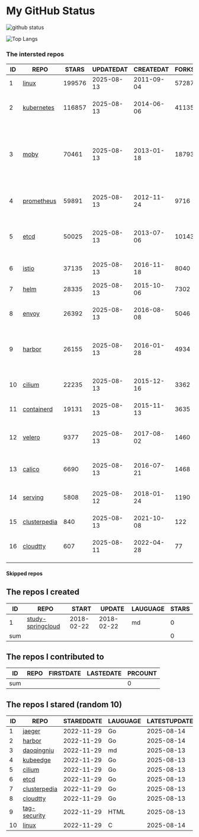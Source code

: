 # My GitHub Status

<img src="https://github-readme-stats-1.yihong0618.vercel.app/api?username=daoqingniu&show_icons=true&&&hide_title=true&count_private=true" alt="github status" />

![Top Langs](https://github-readme-stats-1.yihong0618.vercel.app/api/top-langs/?username=daoqingniu&layout=compact)

<!--START_SECTION:github_repos-->
### The intersted repos
| ID |                              REPO                               | STARS  | UPDATEDAT  | CREATEDAT  | FORKSCOUNT |                                                DESCRIPTIONS                                                |
|----|-----------------------------------------------------------------|--------|------------|------------|------------|------------------------------------------------------------------------------------------------------------|
|  1 | [linux](https://github.com/torvalds/linux)                      | 199576 | 2025-08-13 | 2011-09-04 |      57287 | Linux kernel source tree                                                                                   |
|  2 | [kubernetes](https://github.com/kubernetes/kubernetes)          | 116857 | 2025-08-13 | 2014-06-06 |      41135 | Production-Grade Container Scheduling and Management                                                       |
|  3 | [moby](https://github.com/moby/moby)                            |  70461 | 2025-08-13 | 2013-01-18 |      18793 | The Moby Project - a collaborative project for the container ecosystem to assemble container-based systems |
|  4 | [prometheus](https://github.com/prometheus/prometheus)          |  59891 | 2025-08-13 | 2012-11-24 |       9716 | The Prometheus monitoring system and time series database.                                                 |
|  5 | [etcd](https://github.com/etcd-io/etcd)                         |  50025 | 2025-08-13 | 2013-07-06 |      10143 | Distributed reliable key-value store for the most critical data of a distributed system                    |
|  6 | [istio](https://github.com/istio/istio)                         |  37135 | 2025-08-13 | 2016-11-18 |       8040 | Connect, secure, control, and observe services.                                                            |
|  7 | [helm](https://github.com/helm/helm)                            |  28335 | 2025-08-13 | 2015-10-06 |       7302 | The Kubernetes Package Manager                                                                             |
|  8 | [envoy](https://github.com/envoyproxy/envoy)                    |  26392 | 2025-08-13 | 2016-08-08 |       5046 | Cloud-native high-performance edge/middle/service proxy                                                    |
|  9 | [harbor](https://github.com/goharbor/harbor)                    |  26155 | 2025-08-13 | 2016-01-28 |       4934 | An open source trusted cloud native registry project that stores, signs, and scans content.                |
| 10 | [cilium](https://github.com/cilium/cilium)                      |  22235 | 2025-08-13 | 2015-12-16 |       3362 | eBPF-based Networking, Security, and Observability                                                         |
| 11 | [containerd](https://github.com/containerd/containerd)          |  19131 | 2025-08-13 | 2015-11-13 |       3635 | An open and reliable container runtime                                                                     |
| 12 | [velero](https://github.com/vmware-tanzu/velero)                |   9377 | 2025-08-13 | 2017-08-02 |       1460 | Backup and migrate Kubernetes applications and their persistent volumes                                    |
| 13 | [calico](https://github.com/projectcalico/calico)               |   6690 | 2025-08-13 | 2016-07-21 |       1468 | Cloud native networking and network security                                                               |
| 14 | [serving](https://github.com/knative/serving)                   |   5808 | 2025-08-12 | 2018-01-24 |       1190 | Kubernetes-based, scale-to-zero, request-driven compute                                                    |
| 15 | [clusterpedia](https://github.com/clusterpedia-io/clusterpedia) |    840 | 2025-08-13 | 2021-10-08 |        122 | The Encyclopedia of Kubernetes clusters                                                                    |
| 16 | [cloudtty](https://github.com/cloudtty/cloudtty)                |    607 | 2025-08-11 | 2022-04-28 |         77 | A Friendly Kubernetes CloudShell (Web Terminal) !                                                          |



#### Skipped repos
<!--END_SECTION:github_repos-->

<!--START_SECTION:my_github-->
## The repos I created
| ID  |                                 REPO                                 |   START    |   UPDATE   | LAUGUAGE | STARS |
|-----|----------------------------------------------------------------------|------------|------------|----------|-------|
|   1 | [study-springcloud](https://github.com/daoqingniu/study-springcloud) | 2018-02-22 | 2018-02-22 | md       |     0 |
| sum |                                                                      |            |            |          |     0 |

## The repos I contributed to
| ID  | REPO | FIRSTDATE | LASTEDATE | PRCOUNT |
|-----|------|-----------|-----------|---------|
| sum |      |           |           |       0 |

## The repos I stared (random 10)
| ID |                              REPO                               | STAREDDATE | LAUGUAGE | LATESTUPDATE |
|----|-----------------------------------------------------------------|------------|----------|--------------|
|  1 | [jaeger](https://github.com/jaegertracing/jaeger)               | 2022-11-29 | Go       | 2025-08-14   |
|  2 | [harbor](https://github.com/goharbor/harbor)                    | 2022-11-29 | Go       | 2025-08-14   |
|  3 | [daoqingniu](https://github.com/daoqingniu/daoqingniu)          | 2022-11-29 | md       | 2025-08-13   |
|  4 | [kubeedge](https://github.com/kubeedge/kubeedge)                | 2022-11-29 | Go       | 2025-08-13   |
|  5 | [cilium](https://github.com/cilium/cilium)                      | 2022-11-29 | Go       | 2025-08-13   |
|  6 | [etcd](https://github.com/etcd-io/etcd)                         | 2022-11-29 | Go       | 2025-08-13   |
|  7 | [clusterpedia](https://github.com/clusterpedia-io/clusterpedia) | 2022-11-29 | Go       | 2025-08-13   |
|  8 | [cloudtty](https://github.com/cloudtty/cloudtty)                | 2022-11-29 | Go       | 2025-08-13   |
|  9 | [tag-security](https://github.com/cncf/tag-security)            | 2022-11-29 | HTML     | 2025-08-13   |
| 10 | [linux](https://github.com/torvalds/linux)                      | 2022-11-29 | C        | 2025-08-14   |

<!--END_SECTION:my_github-->
